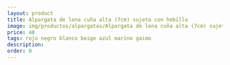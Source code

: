 ```yaml
---
layout: product
title: Alpargata de lona cuña alta (7cm) sujeta con hebilla 
image: img/productos/alpargatas/Alpargata de lona cuña alta (7cm) sujeta con hebilla =48 =rojo negro blanco beige azul marino gaimo.webp
price: 48 
tags: rojo negro blanco beige azul marino gaimo
description: 
order: 0
---
```

